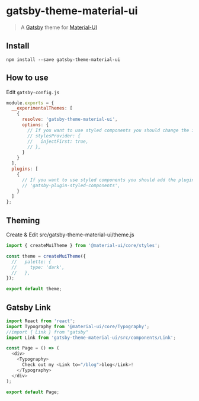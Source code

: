 # gatsby-theme-material-ui

> A [Gatsby](https://github.com/gatsbyjs/gatsby) theme for
> [Material-UI](https://github.com/mui-org/material-ui)

## Install

`npm install --save gatsby-theme-material-ui`

## How to use

Edit `gatsby-config.js`

```javascript
module.exports = {
  __experimentalThemes: [
    {
      resolve: 'gatsby-theme-material-ui',
      options: {
        // If you want to use styled components you should change the injection order.
        // stylesProvider: {
        //   injectFirst: true,
        // },
      }
    }
  ],
  plugins: [
    {
      // If you want to use styled components you should add the plugin here.
      // 'gatsby-plugin-styled-components',
    }
  ]
};
```

## Theming

Create & Edit src/gatsby-theme-material-ui/theme.js

```javascript
import { createMuiTheme } from '@material-ui/core/styles';

const theme = createMuiTheme({
  //   palette: {
  //     type: 'dark',
  //   },
});

export default theme;
```

## Gatsby Link

```javascript
import React from 'react';
import Typography from '@material-ui/core/Typography';
//import { Link } from "gatsby"
import Link from 'gatsby-theme-material-ui/src/components/Link';

const Page = () => (
  <div>
    <Typography>
      Check out my <Link to="/blog">blog</Link>!
    </Typography>
  </div>
);

export default Page;
```

